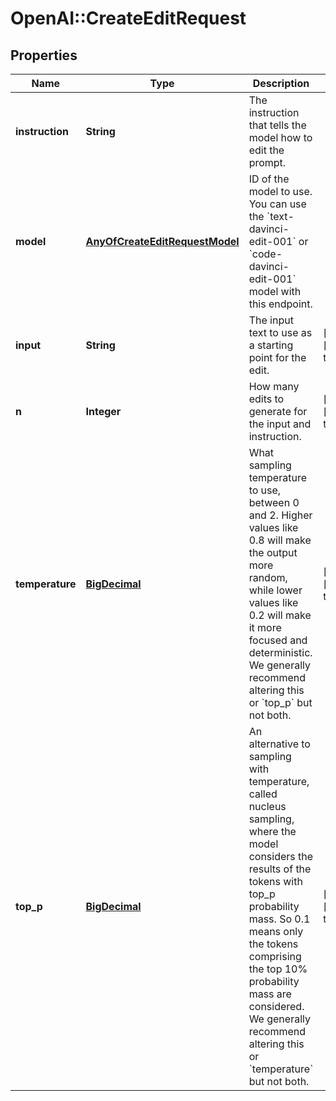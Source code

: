 # OpenAI::CreateEditRequest

## Properties
Name | Type | Description | Notes
------------ | ------------- | ------------- | -------------
**instruction** | **String** | The instruction that tells the model how to edit the prompt. | 
**model** | [**AnyOfCreateEditRequestModel**](AnyOfCreateEditRequestModel.md) | ID of the model to use. You can use the &#x60;text-davinci-edit-001&#x60; or &#x60;code-davinci-edit-001&#x60; model with this endpoint. | 
**input** | **String** | The input text to use as a starting point for the edit. | [optional] [default to &#x27;&#x27;]
**n** | **Integer** | How many edits to generate for the input and instruction. | [optional] [default to 1]
**temperature** | [**BigDecimal**](BigDecimal.md) | What sampling temperature to use, between 0 and 2. Higher values like 0.8 will make the output more random, while lower values like 0.2 will make it more focused and deterministic.  We generally recommend altering this or &#x60;top_p&#x60; but not both.  | [optional] [default to 1]
**top_p** | [**BigDecimal**](BigDecimal.md) | An alternative to sampling with temperature, called nucleus sampling, where the model considers the results of the tokens with top_p probability mass. So 0.1 means only the tokens comprising the top 10% probability mass are considered.  We generally recommend altering this or &#x60;temperature&#x60; but not both.  | [optional] [default to 1]

